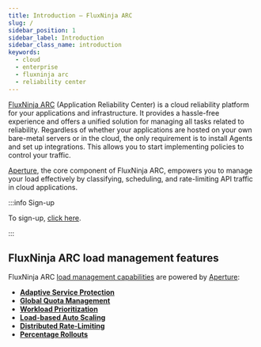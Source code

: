 ```yaml
---
title: Introduction – FluxNinja ARC
slug: /
sidebar_position: 1
sidebar_label: Introduction
sidebar_class_name: introduction
keywords:
  - cloud
  - enterprise
  - fluxninja arc
  - reliability center
---
```


[FluxNinja ARC][] (Application Reliability Center) is a cloud reliability
platform for your applications and infrastructure. It provides a hassle-free
experience and offers a unified solution for managing all tasks related to
reliability. Regardless of whether your applications are hosted on your own
bare-metal servers or in the cloud, the only requirement is to install Agents
and set up integrations. This allows you to start implementing policies to
control your traffic.

[Aperture][], the core component of FluxNinja ARC, empowers you to manage your
load effectively by classifying, scheduling, and rate-limiting API traffic in
cloud applications.

:::info Sign-up

To sign-up, [click here][sign-up].

:::

## FluxNinja ARC load management features

FluxNinja ARC [load management capabilities][] are powered by [Aperture][]:

- **[Adaptive Service Protection](/use-cases/adaptive-service-protection/adaptive-service-protection.md)**
- **[Global Quota Management](/use-cases/managing-quotas/managing-quotas.md)**
- **[Workload Prioritization](/use-cases/adaptive-service-protection/workload-prioritization.md)**
- **[Load-based Auto Scaling](/use-cases/auto-scaling/load-based-auto-scaling.md)**
- **[Distributed Rate-Limiting](/use-cases/rate-limiting/rate-limiting.md)**
- **[Percentage Rollouts](/use-cases/percentage-rollouts/percentage-rollouts.md)**

[FluxNinja ARC]: https://www.fluxninja.com/product
[sign-up]: https://app.fluxninja.com/sign-up
[Aperture]: /introduction.md
[load management capabilities]: /introduction.md#load-management-capabilities
